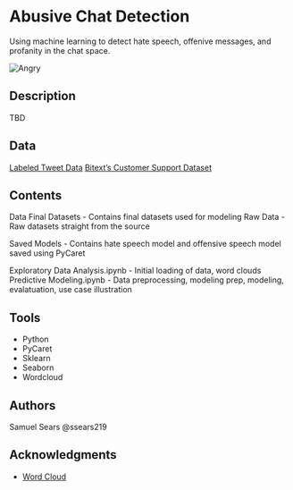# Abusive Chat Detection

Using machine learning to detect hate speech, offenive messages, and profanity in the chat space.

![Angry](https://cdn.pixabay.com/photo/2020/10/14/20/30/angry-5655418_960_720.png?raw=true)

## Description

TBD

## Data

[Labeled Tweet Data](https://www.kaggle.com/arashnic/7-nlp-tasks-with-tweets)
[Bitext’s Customer Support Dataset](https://blog.bitext.com/free-customer-support-dataset)

## Contents

Data
Final Datasets - Contains final datasets used for modeling
Raw Data - Raw datasets straight from the source

Saved Models - Contains hate speech model and offensive speech model saved using PyCaret

Exploratory Data Analysis.ipynb - Initial loading of data, word clouds
Predictive Modeling.ipynb - Data preprocessing, modeling prep, modeling, evalatuation, use case illustration



## Tools
* Python
* PyCaret
* Sklearn
* Seaborn
* Wordcloud


## Authors

Samuel Sears @ssears219  


## Acknowledgments

* [Word Cloud](https://www.geeksforgeeks.org/generating-word-cloud-python/)
